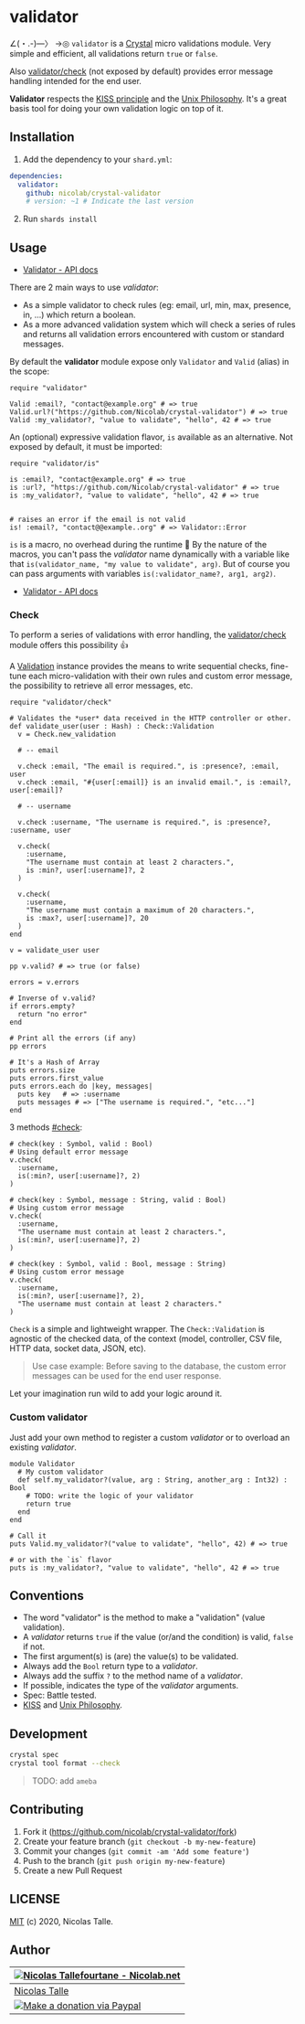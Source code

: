 # validator

∠(・.-)―〉 →◎ `validator` is a [Crystal](https://crystal-lang.org) micro validations module.
Very simple and efficient, all validations return `true` or `false`.

Also [validator/check](#check) (not exposed by default) provides error message handling intended for the end user.

**Validator** respects the [KISS principle](https://en.wikipedia.org/wiki/KISS_principle) and the [Unix Philosophy](https://en.wikipedia.org/wiki/Unix_philosophy). It's a great basis tool for doing your own validation logic on top of it.

## Installation

1. Add the dependency to your `shard.yml`:

```yaml
dependencies:
  validator:
    github: nicolab/crystal-validator
    # version: ~1 # Indicate the last version
```

2. Run `shards install`

## Usage

- [Validator - API docs](https://nicolab.github.io/crystal-validator/)

There are 2 main ways to use *validator*:

- As a simple validator to check rules (eg: email, url, min, max, presence, in, ...) which return a boolean.
- As a more advanced validation system which will check a series of rules and returns all validation errors encountered with custom or standard messages.

By default the **validator** module expose only `Validator` and `Valid` (alias) in the scope:

```crystal
require "validator"

Valid :email?, "contact@example.org" # => true
Valid.url?("https://github.com/Nicolab/crystal-validator") # => true
Valid :my_validator?, "value to validate", "hello", 42 # => true
```

An (optional) expressive validation flavor, `is` available as an alternative.
Not exposed by default, it must be imported:

```crystal
require "validator/is"

is :email?, "contact@example.org" # => true
is :url?, "https://github.com/Nicolab/crystal-validator" # => true
is :my_validator?, "value to validate", "hello", 42 # => true


# raises an error if the email is not valid
is! :email?, "contact@@example..org" # => Validator::Error
```

`is` is a macro, no overhead during the runtime 🚀
 By the nature of the macros, you can't pass the *validator* name dynamically with a variable like that `is(validator_name, "my value to validate", arg)`.
 But of course you can pass arguments with variables `is(:validator_name?, arg1, arg2)`.

- [Validator - API docs](https://nicolab.github.io/crystal-validator/)

### Check

To perform a series of validations with error handling, the [validator/check](https://nicolab.github.io/crystal-validator/Check.html) module offers this possibility 👍

A [Validation](https://nicolab.github.io/crystal-validator/Check/Validation.html) instance provides the means to write sequential checks, fine-tune each micro-validation with their own rules and custom error message, the possibility to retrieve all error messages, etc.

```crystal
require "validator/check"

# Validates the *user* data received in the HTTP controller or other.
def validate_user(user : Hash) : Check::Validation
  v = Check.new_validation

  # -- email

  v.check :email, "The email is required.", is :presence?, :email, user
  v.check :email, "#{user[:email]} is an invalid email.", is :email?, user[:email]?

  # -- username

  v.check :username, "The username is required.", is :presence?, :username, user

  v.check(
    :username,
    "The username must contain at least 2 characters.",
    is :min?, user[:username]?, 2
  )

  v.check(
    :username,
    "The username must contain a maximum of 20 characters.",
    is :max?, user[:username]?, 20
  )
end

v = validate_user user

pp v.valid? # => true (or false)

errors = v.errors

# Inverse of v.valid?
if errors.empty?
  return "no error"
end

# Print all the errors (if any)
pp errors

# It's a Hash of Array
puts errors.size
puts errors.first_value
puts errors.each do |key, messages|
  puts key   # => :username
  puts messages # => ["The username is required.", "etc..."]
end
```

3 methods [#check](https://nicolab.github.io/crystal-validator/Check/Validation.html#instance-method-summary):

```crystal
# check(key : Symbol, valid : Bool)
# Using default error message
v.check(
  :username,
  is(:min?, user[:username]?, 2)
)

# check(key : Symbol, message : String, valid : Bool)
# Using custom error message
v.check(
  :username,
  "The username must contain at least 2 characters.",
  is(:min?, user[:username]?, 2)
)

# check(key : Symbol, valid : Bool, message : String)
# Using custom error message
v.check(
  :username,
  is(:min?, user[:username]?, 2),
  "The username must contain at least 2 characters."
)
```

`Check` is a simple and lightweight wrapper.
The `Check::Validation` is agnostic of the checked data,
of the context (model, controller, CSV file, HTTP data, socket data, JSON, etc).

> Use case example:
  Before saving to the database,
  the custom error messages can be used for the end user response.

Let your imagination run wild to add your logic around it.

### Custom validator

Just add your own method to register a custom *validator* or to overload an existing *validator*.

```crystal
module Validator
  # My custom validator
  def self.my_validator?(value, arg : String, another_arg : Int32) : Bool
    # TODO: write the logic of your validator
    return true
  end
end

# Call it
puts Valid.my_validator?("value to validate", "hello", 42) # => true

# or with the `is` flavor
puts is :my_validator?, "value to validate", "hello", 42 # => true
```

## Conventions

- The word "validator" is the method to make a "validation" (value validation).
- A *validator* returns `true` if the value (or/and the condition) is valid, `false` if not.
- The first argument(s) is (are) the value(s) to be validated.
- Always add the `Bool` return type to a *validator*.
- Always add the suffix `?` to the method name of a *validator*.
- If possible, indicates the type of the *validator* arguments.
- Spec: Battle tested.
- [KISS](https://en.wikipedia.org/wiki/KISS_principle) and [Unix Philosophy](https://en.wikipedia.org/wiki/Unix_philosophy).

## Development

```sh
crystal spec
crystal tool format --check
```

> TODO: add `ameba`

## Contributing

1. Fork it (<https://github.com/nicolab/crystal-validator/fork>)
2. Create your feature branch (`git checkout -b my-new-feature`)
3. Commit your changes (`git commit -am 'Add some feature'`)
4. Push to the branch (`git push origin my-new-feature`)
5. Create a new Pull Request

## LICENSE

[MIT](https://github.com/Nicolab/crystal-validator/blob/master/LICENSE) (c) 2020, Nicolas Talle.

## Author

| [![Nicolas Tallefourtane - Nicolab.net](https://www.gravatar.com/avatar/d7dd0f4769f3aa48a3ecb308f0b457fc?s=64)](https://github.com/sponsors/Nicolab) |
|---|
| [Nicolas Talle](https://github.com/sponsors/Nicolab) |
| [![Make a donation via Paypal](https://www.paypalobjects.com/en_US/i/btn/btn_donate_SM.gif)](https://www.paypal.com/cgi-bin/webscr?cmd=_s-xclick&hosted_button_id=PGRH4ZXP36GUC) |

